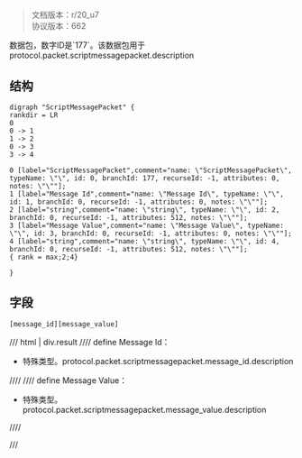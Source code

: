 # <!-- md:samp ScriptMessagePacket -->

> 文档版本：r/20_u7<br/>协议版本：662

<!-- md:samp ScriptMessagePacket -->数据包，数字ID是`177`。该数据包用于protocol.packet.scriptmessagepacket.description

## 结构

```viz
digraph "ScriptMessagePacket" {
rankdir = LR
0
0 -> 1
1 -> 2
0 -> 3
3 -> 4

0 [label="ScriptMessagePacket",comment="name: \"ScriptMessagePacket\", typeName: \"\", id: 0, branchId: 177, recurseId: -1, attributes: 0, notes: \"\""];
1 [label="Message Id",comment="name: \"Message Id\", typeName: \"\", id: 1, branchId: 0, recurseId: -1, attributes: 0, notes: \"\""];
2 [label="string",comment="name: \"string\", typeName: \"\", id: 2, branchId: 0, recurseId: -1, attributes: 512, notes: \"\""];
3 [label="Message Value",comment="name: \"Message Value\", typeName: \"\", id: 3, branchId: 0, recurseId: -1, attributes: 0, notes: \"\""];
4 [label="string",comment="name: \"string\", typeName: \"\", id: 4, branchId: 0, recurseId: -1, attributes: 512, notes: \"\""];
{ rank = max;2;4}

}

```

## 字段

```title='ScriptMessagePacket'
[message_id][message_value]
```

/// html | div.result
//// define
Message Id：[<!-- md:samp string -->](../types/string.md)

- 特殊类型。protocol.packet.scriptmessagepacket.message_id.description


////
//// define
Message Value：[<!-- md:samp string -->](../types/string.md)

- 特殊类型。protocol.packet.scriptmessagepacket.message_value.description


////

///

